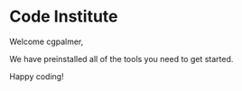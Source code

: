 # Code Institute

Welcome cgpalmer,

We have preinstalled all of the tools you need to get started.

Happy coding!